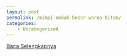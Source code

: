 ```yaml
---
layout: post
permalink: /mimpi-ombak-besar-warna-hitam/
categories:
    - Uncategorized
---
```


[Baca Selengkapnya](/07)